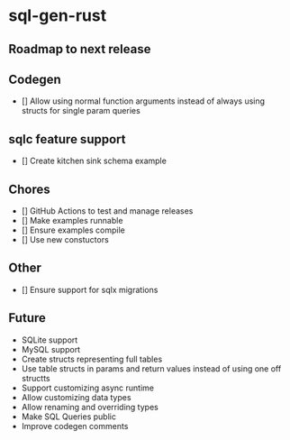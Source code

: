 # sql-gen-rust

## Roadmap to next release

## Codegen

- [] Allow using normal function arguments instead of always using structs for single param queries

## sqlc feature support

- [] Create kitchen sink schema example

## Chores

- [] GitHub Actions to test and manage releases
- [] Make examples runnable
- [] Ensure examples compile
- [] Use new constuctors

## Other

- [] Ensure support for sqlx migrations

## Future

- SQLite support
- MySQL support
- Create structs representing full tables
- Use table structs in params and return values instead of using one off structts
- Support customizing async runtime
- Allow customizing data types
- Allow renaming and overriding types
- Make SQL Queries public
- Improve codegen comments
